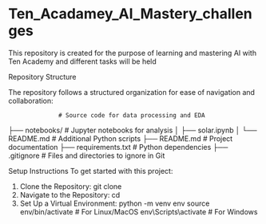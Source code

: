 # Ten_Acadamey_AI_Mastery_challenges
This repository is created for the purpose of learning and mastering AI with Ten Academy and different tasks will be held

Repository Structure

The repository follows a structured organization for ease of navigation and collaboration:


                  # Source code for data processing and EDA
├── notebooks/               # Jupyter notebooks for analysis
│   ├── solar.ipynb
│   └── README.md              # Additional Python scripts
├── README.md                # Project documentation
├── requirements.txt         # Python dependencies
├── .gitignore               # Files and directories to ignore in Git

Setup Instructions
To get started with this project:

1. Clone the Repository:
git clone <repository-url>
2. Navigate to the Repository:
cd <repository-folder>
3. Set Up a Virtual Environment:
python -m venv env
source env/bin/activate   # For Linux/MacOS
env\Scripts\activate     # For Windows


